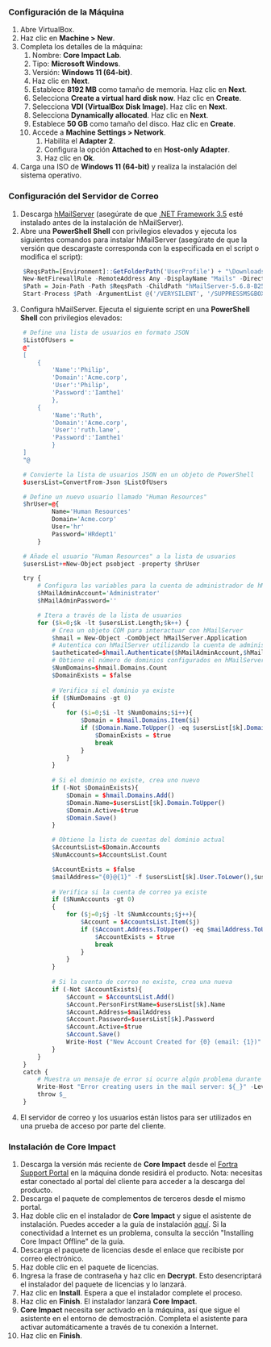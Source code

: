 ### **Configuración de la Máquina**

1. Abre VirtualBox.
2. Haz clic en **Machine > New**.
3. Completa los detalles de la máquina:
    1. Nombre: **Core Impact Lab**.
    2. Tipo: **Microsoft Windows**.
    3. Versión: **Windows 11 (64-bit)**.
    4. Haz clic en **Next**.
    5. Establece **8192 MB** como tamaño de memoria. Haz clic en **Next**.
    6. Selecciona **Create a virtual hard disk now**. Haz clic en **Create**.
    7. Selecciona **VDI (VirtualBox Disk Image)**. Haz clic en **Next**.
    8. Selecciona **Dynamically allocated**. Haz clic en **Next**.
    9. Establece **50 GB** como tamaño del disco. Haz clic en **Create**.
    10. Accede a **Machine Settings > Network**.
        1. Habilita el **Adapter 2**.
        2. Configura la opción **Attached to** en **Host-only Adapter**.
        3. Haz clic en **Ok**.
4. Carga una ISO de **Windows 11 (64-bit)** y realiza la instalación del sistema operativo.

### **Configuración del Servidor de Correo**

1. Descarga [hMailServer](https://www.hmailserver.com/download) (asegúrate de que [.NET Framework 3.5](https://www.microsoft.com/en-us/download/details.aspx?id=21) esté instalado antes de la instalación de hMailServer).
2. Abre una **PowerShell Shell** con privilegios elevados y ejecuta los siguientes comandos para instalar hMailServer (asegúrate de que la versión que descargaste corresponda con la especificada en el script o modifica el script):

```r
    $ReqsPath=[Environment]::GetFolderPath('UserProfile') + "\Downloads"
    New-NetFirewallRule -RemoteAddress Any -DisplayName "Mails" -Direction inbound -Profile Any -Action Allow -Protocol TCP -LocalPort @(25, 110, 143, 587)
    $Path = Join-Path -Path $ReqsPath -ChildPath "hMailServer-5.6.8-B2574.exe"
    Start-Process $Path -ArgumentList @('/VERYSILENT', '/SUPPRESSMSGBOXES', '/NORESTART', '/SP-') -Wait -NoNewWindow
```

3. Configura hMailServer. Ejecuta el siguiente script en una **PowerShell Shell** con privilegios elevados:

```r
    # Define una lista de usuarios en formato JSON
    $ListOfUsers = 
    @"
    [
        {
            'Name':'Philip',
            'Domain':'Acme.corp',
            'User':'Philip',
            'Password':'Iamthe1'
            },
        {
            'Name':'Ruth',
            'Domain':'Acme.corp',
            'User':'ruth.lane',
            'Password':'Iamthe1'
            }
    ]
    "@

    # Convierte la lista de usuarios JSON en un objeto de PowerShell
    $usersList=ConvertFrom-Json $ListOfUsers

    # Define un nuevo usuario llamado "Human Resources"
    $hrUser=@{
            Name='Human Resources'
            Domain='Acme.corp'
            User='hr'
            Password='HRdept1'
        }

    # Añade el usuario "Human Resources" a la lista de usuarios
    $usersList+=New-Object psobject -property $hrUser

    try {
        # Configura las variables para la cuenta de administrador de hMailServer
        $hMailAdminAccount='Administrator'
        $hMailAdminPassword=''

        # Itera a través de la lista de usuarios
        for ($k=0;$k -lt $usersList.Length;$k++) {
            # Crea un objeto COM para interactuar con hMailServer
            $hmail = New-Object -ComObject hMailServer.Application
            # Autentica con hMailServer utilizando la cuenta de administrador
            $autheticated=$hmail.Authenticate($hMailAdminAccount,$hMailAdminPassword)
            # Obtiene el número de dominios configurados en hMailServer
            $NumDomains=$hmail.Domains.Count
            $DomainExists = $false
            
            # Verifica si el dominio ya existe
            if ($NumDomains -gt 0) 
            {
                for ($i=0;$i -lt $NumDomains;$i++){
                    $Domain = $hmail.Domains.Item($i)
                    if ($Domain.Name.ToUpper() -eq $usersList[$k].Domain.ToUpper()) {
                        $DomainExists = $true
                        break
                    }
                } 
            }
            
            # Si el dominio no existe, crea uno nuevo
            if (-Not $DomainExists){
                $Domain = $hmail.Domains.Add()
                $Domain.Name=$usersList[$k].Domain.ToUpper()
                $Domain.Active=$true
                $Domain.Save()
            }

            # Obtiene la lista de cuentas del dominio actual
            $AccountsList=$Domain.Accounts
            $NumAccounts=$AccountsList.Count

            $AccountExists = $false
            $mailAddress="{0}@{1}" -f $usersList[$k].User.ToLower(),$usersList[$k].Domain.ToUpper()
            
            # Verifica si la cuenta de correo ya existe
            if ($NumAccounts -gt 0) 
            {
                for ($j=0;$j -lt $NumAccounts;$j++){
                    $Account = $AccountsList.Item($j)
                    if ($Account.Address.ToUpper() -eq $mailAddress.ToUpper()) {
                        $AccountExists = $true
                        break
                    }
                } 
            }
            
            # Si la cuenta de correo no existe, crea una nueva
            if (-Not $AccountExists){
                $Account = $AccountsList.Add()
                $Account.PersonFirstName=$usersList[$k].Name
                $Account.Address=$mailAddress
                $Account.Password=$usersList[$k].Password
                $Account.Active=$true
                $Account.Save()
                Write-Host ("New Account Created for {0} (email: {1})" -f $usersList[$k].Name,$mailAddress)
            }
        }
    }
    catch {
        # Muestra un mensaje de error si ocurre algún problema durante la creación de usuarios
        Write-Host "Error creating users in the mail server: ${_}" -Level "ERROR"
        throw $_ 
    }
```

4. El servidor de correo y los usuarios están listos para ser utilizados en una prueba de acceso por parte del cliente.

### **Instalación de Core Impact**

1. Descarga la versión más reciente de **Core Impact** desde el [Fortra Support Portal](http://support.fortra.com/) en la máquina donde residirá el producto. Nota: necesitas estar conectado al portal del cliente para acceder a la descarga del producto.
2. Descarga el paquete de complementos de terceros desde el mismo portal.
3. Haz doble clic en el instalador de **Core Impact** y sigue el asistente de instalación. Puedes acceder a la guía de instalación [aquí](http://support.fortra.com/). Si la conectividad a Internet es un problema, consulta la sección "Installing Core Impact Offline" de la guía.
4. Descarga el paquete de licencias desde el enlace que recibiste por correo electrónico.
5. Haz doble clic en el paquete de licencias.
6. Ingresa la frase de contraseña y haz clic en **Decrypt**. Esto desencriptará el instalador del paquete de licencias y lo lanzará.
7. Haz clic en **Install**. Espera a que el instalador complete el proceso.
8. Haz clic en **Finish**. El instalador lanzará **Core Impact**.
9. **Core Impact** necesita ser activado en la máquina, así que sigue el asistente en el entorno de demostración. Completa el asistente para activar automáticamente a través de tu conexión a Internet.
10. Haz clic en **Finish**.